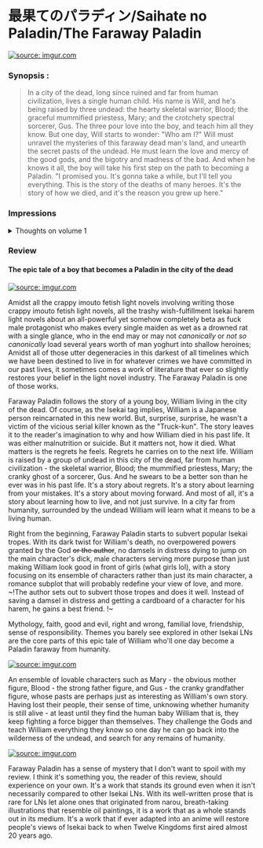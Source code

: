 # 最果てのパラディン/Saihate no Paladin/The Faraway Paladin

<a href="https://imgur.com/cy6i2cI"><img src="https://i.imgur.com/cy6i2cI.jpg?1" title="source: imgur.com" /></a>

### Synopsis : 
> In a city of the dead, long since ruined and far from human civilization, lives a single human child. His name is Will, and he's being raised by three undead: the hearty skeletal warrior, Blood; the graceful mummified priestess, Mary; and the crotchety spectral sorcerer, Gus. The three pour love into the boy, and teach him all they know. But one day, Will starts to wonder: "Who am I?" Will must unravel the mysteries of this faraway dead man's land, and unearth the secret pasts of the undead. He must learn the love and mercy of the good gods, and the bigotry and madness of the bad. And when he knows it all, the boy will take his first step on the path to becoming a Paladin. "I promised you. It's gonna take a while, but I'll tell you everything. This is the story of the deaths of many heroes. It's the story of how we died, and it's the reason you grew up here."


### Impressions

<details> 
  <summary > Thoughts on volume 1 </summary>
  <p> </p>
</details>


### Review 

#### __The epic tale of a boy that becomes a Paladin in the city of the dead__ 


<a href="https://i.imgur.com/cy6i2cI.jpg"><img src="https://i.imgur.com/cy6i2cI.jpg" title="source: imgur.com" /></a>



Amidst all the crappy imouto fetish light novels involving writing those crappy imouto fetish light novels, all the trashy wish-fulfillment Isekai harem light novels about an all-powerful yet somehow completely beta as fuck male protagonist who makes every single maiden as wet as a drowned rat with a single glance, who in the end may or may not *canonically* or *not so canonically*  load several years worth of man yoghurt into shallow heroines; Amidst all of those utter degeneracies in this darkest of all timelines which we have been destined to live in for whatever crimes we have committed in our past lives, it sometimes comes a work of literature that ever so slightly restores your belief in the light novel industry. The Faraway Paladin is one of those works. 

Faraway Paladin follows the story of a young boy, William living in the city of the dead. Of course, as the Isekai tag implies, William is a Japanese person reincarnated in this new world. But, surprise, surprise, he wasn't a victim of the vicious serial killer known as the "Truck-kun". The story leaves it to the reader's imagination to why and how William died in his past life. It was either malnutrition or suicide. But it matters not, how it died. What matters is the regrets he feels. Regrets he carries on to the next life. William is raised by a group of undead in this city of the dead, far from human civilization - the skeletal warrior, Blood; the mummified priestess, Mary; the cranky ghost of a sorcerer, Gus. And he swears to be a better son than he ever was in his past life. It's a story about regrets. It's a story about learning from your mistakes. It's a story about moving forward. And most of all, it's a story about learning how to live, and not just survive. In a city far from humanity, surrounded by the undead William will learn what it means to be a living human. 

Right from the beginning, Faraway Paladin starts to subvert popular Isekai tropes. With its dark twist for William's death, no overpowered powers granted by the God ~~or the author~~, no damsels in distress dying to jump on the main character's dick, male characters serving more purpose than just making William look good in front of girls (what girls lol), with a story focusing on its ensemble of characters rather than just its main character, a romance subplot that will probably redefine your view of love, and more. ~!The author sets out to subvert those tropes and does it well. Instead of saving a damsel in distress and getting a cardboard of a character for his harem, he gains a best friend. !~

Mythology, faith, good and evil, right and wrong, familial love, friendship, sense of responsibility. Themes you barely see explored in other Isekai LNs are the core parts of this epic tale of William who'll one day become a Paladin faraway from humanity.

<a href="https://i.imgur.com/Z6WrJGl.jpg"><img src="https://i.imgur.com/Z6WrJGl.jpg" title="source: imgur.com" /></a>

An ensemble of lovable characters such as Mary - the obvious mother figure, Blood - the strong father figure, and Gus - the cranky grandfather figure, whose pasts are perhaps just as interesting as William's own story. Having lost their people, their sense of time, unknowing whether humanity is still alive - at least until they find the human baby William that is, they keep fighting a force bigger than themselves. They challenge the Gods and teach William everything they know so one day he can go back into the wilderness of the undead, and search for any remains of humanity. 


<a href="https://i.imgur.com/LqnicCP.jpg?1"><img src="https://i.imgur.com/LqnicCP.jpg?1" title="source: imgur.com" /></a>



Faraway Paladin has a sense of mystery that I don't want to spoil with my review. I think it's something you, the reader of this review, should experience on your own. It's a work that stands its ground even when it isn't necessarily compared to other Isekai LNs. With its well-written prose that is rare for LNs let alone ones that originated from narou, breath-taking illustrations that resemble oil paintings, it is a work that as a whole stands out in its medium. It's a work that if ever adapted into an anime will restore people's views of Isekai back to when Twelve Kingdoms first aired almost 20 years ago.
